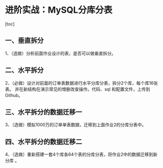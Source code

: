 # 进阶实战：MySQL分库分表

[toc]

## 一、垂直拆分

1、（选做）分析前面作业设计的表，是否可以做垂直拆分。 

## 二、水平拆分

2、（必做）设计对前面的订单表数据进行水平分库分表，拆分2个库，每个库16张表。 并在新结构在演示常见的增删改查操作。代码、sql 和配置文件，上传到 Github。 

## 三、水平拆分的数据迁移一

3、（选做）模拟1000万的订单单表数据，迁移到上面作业2的分库分表中。 

## 四、水平拆分的数据迁移二

4、（选做）重新搭建一套4个库各64个表的分库分表，将作业2中的数据迁移到新分库 。
